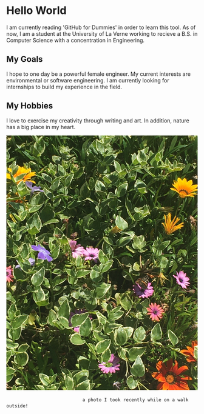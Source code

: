 # Hello World
I am currently reading 'GitHub for Dummies' in order to learn this tool. As of now, I am a student at the University of La Verne working to recieve a B.S. in Computer Science with a concentration in Engineering. 

## My Goals
I hope to one day be a powerful female engineer. My current interests are environmental or software engineering. I am currently looking for internships to build my experience in the field.

## My Hobbies
I love to exercise my creativity through writing and art. In addition, nature has a big place in my heart. 

![headshot](BLI1.JPG)

                                a photo I took recently while on a walk outside!
